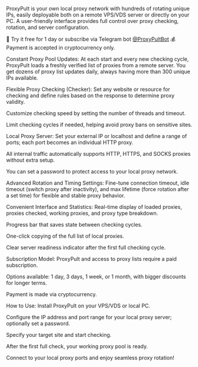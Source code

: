 ProxyPult is your own local proxy network with hundreds of rotating unique IPs, easily deployable both on a remote VPS/VDS server or directly on your PC. A user-friendly interface provides full control over proxy checking, rotation, and server configuration.

🔹 Try it free for 1 day or subscribe via Telegram bot [@ProxyPultBot](https://t.me/ProxyPultBot)
💰 Payment is accepted in cryptocurrency only.

Constant Proxy Pool Updates:
At each start and every new checking cycle, ProxyPult loads a freshly verified list of proxies from a remote server. You get dozens of proxy list updates daily, always having more than 300 unique IPs available.

Flexible Proxy Checking (Checker):
Set any website or resource for checking and define rules based on the response to determine proxy validity.

Customize checking speed by setting the number of threads and timeout.

Limit checking cycles if needed, helping avoid proxy bans on sensitive sites.

Local Proxy Server:
Set your external IP or localhost and define a range of ports; each port becomes an individual HTTP proxy.

All internal traffic automatically supports HTTP, HTTPS, and SOCKS proxies without extra setup.

You can set a password to protect access to your local proxy network.

Advanced Rotation and Timing Settings:
Fine-tune connection timeout, idle timeout (switch proxy after inactivity), and max lifetime (force rotation after a set time) for flexible and stable proxy behavior.

Convenient Interface and Statistics:
Real-time display of loaded proxies, proxies checked, working proxies, and proxy type breakdown.

Progress bar that saves state between checking cycles.

One-click copying of the full list of local proxies.

Clear server readiness indicator after the first full checking cycle.

Subscription Model:
ProxyPult and access to proxy lists require a paid subscription.

Options available: 1 day, 3 days, 1 week, or 1 month, with bigger discounts for longer terms.

Payment is made via cryptocurrency.

How to Use:
Install ProxyPult on your VPS/VDS or local PC.

Configure the IP address and port range for your local proxy server; optionally set a password.

Specify your target site and start checking.

After the first full check, your working proxy pool is ready.

Connect to your local proxy ports and enjoy seamless proxy rotation!
